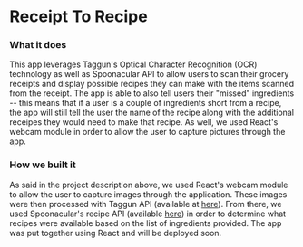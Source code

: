 # Receipt To Recipe

### What it does
This app leverages Taggun's Optical Character Recognition (OCR) technology as well as Spoonacular API to allow users to scan their grocery receipts and display possible recipes they can make with the items scanned from the receipt. The app is able to also tell users their "missed" ingredients -- this means that if a user is a couple of ingredients short from a recipe, the app will still tell the user the name of the recipe along with the additional receipes they would need to make that recipe. As well, we used React's webcam module in order to allow the user to capture pictures through the app.

### How we built it
As said in the project description above, we used React's webcam module to allow the user to capture images through the application. These images were then processed with Taggun API (available at [here](https://api.taggun.io/)). From there, we used Spoonacular's recipe API (available [here](https://spoonacular.com/food-api)) in order to determine what recipes were available based on the list of ingredients provided. The app was put together using React and will be deployed soon.


